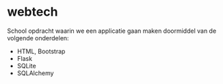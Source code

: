 # webtech
School opdracht waarin we een applicatie gaan maken doormiddel van de volgende onderdelen:
- HTML, Bootstrap
- Flask
- SQLite
- SQLAlchemy
